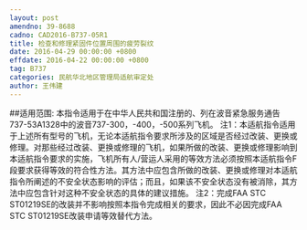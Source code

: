 ```yaml
---
layout: post
amendno: 39-8688
cadno: CAD2016-B737-05R1
title: 检查和修理紧固件位置周围的疲劳裂纹
date: 2016-04-29 00:00:00 +0800
effdate: 2016-04-22 00:00:00 +0800
tag: B737
categories: 民航华北地区管理局适航审定处
author: 王伟建
---
```


##适用范围:
本指令适用于在中华人民共和国注册的、列在波音紧急服务通告 737-53A1328中的波音737-300，-400，-500系列飞机。
注1：本适航指令适用于上述所有型号的飞机，无论本适航指令要求所涉及的区域是否经过改装、更换或修理。对那些经过改装、更换或修理的飞机，如果所做的改装、更换或修理影响到本适航指令要求的实施，飞机所有人/营运人采用的等效方法必须按照本适航指令F段要求获得等效的符合性方法。其方法中应包含所做的改装、更换或修理对本适航指令所阐述的不安全状态影响的评估；而且，如果该不安全状态没有被消除，其方法中应包含针对这种不安全状态的具体的建议措施。
注2：完成FAA STC ST01219SE的改装并不影响按照本指令完成相关的要求，因此不必因完成FAA STC ST01219SE改装申请等效替代方法。

